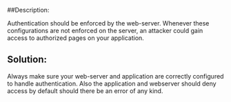 ##Description:

Authentication should be enforced by the web-server. Whenever these configurations are
not enforced on the server, an attacker could gain access to authorized
pages on your application.

## Solution:

Always make sure your web-server and application are correctly configured to handle authentication. Also the application and webserver should deny access by default should there be an error of any kind.
